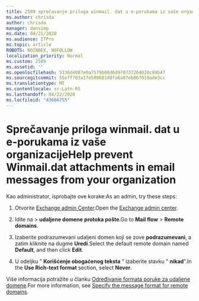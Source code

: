 ```yaml
---
title: 2589 sprečavanje priloga winmail. dat u e-porukama iz vaše organizacije
ms.author: chrisda
author: chrisda
manager: dansimp
ms.date: 04/21/2020
ms.audience: ITPro
ms.topic: article
ROBOTS: NOINDEX, NOFOLLOW
localization_priority: Normal
ms.custom: 2589
ms.assetid: ''
ms.openlocfilehash: 5336d4087e0a7579b68d6d97073726d020c89b47
ms.sourcegitcommit: 55eff703a17e500681d8fa6a87eb067019ade3cc
ms.translationtype: MT
ms.contentlocale: sr-Latn-RS
ms.lasthandoff: 04/22/2020
ms.locfileid: "43666755"
---
```

# <a name="help-prevent-winmaildat-attachments-in-email-messages-from-your-organization"></a><span data-ttu-id="b9d93-102">Sprečavanje priloga winmail. dat u e-porukama iz vaše organizacije</span><span class="sxs-lookup"><span data-stu-id="b9d93-102">Help prevent Winmail.dat attachments in email messages from your organization</span></span>

<span data-ttu-id="b9d93-103">Kao administrator, isprobajte ove korake:</span><span class="sxs-lookup"><span data-stu-id="b9d93-103">As an admin, try these steps:</span></span>

1. <span data-ttu-id="b9d93-104">Otvorite [Exchange admin Center](https://outlook.office365.com/ecp/).</span><span class="sxs-lookup"><span data-stu-id="b9d93-104">Open the [Exchange admin center](https://outlook.office365.com/ecp/).</span></span>

2. <span data-ttu-id="b9d93-105">Idite na > **udaljene domene** **protoka pošte**.</span><span class="sxs-lookup"><span data-stu-id="b9d93-105">Go to **Mail flow** > **Remote domains**.</span></span>

3. <span data-ttu-id="b9d93-106">Izaberite podrazumevani udaljeni domen koji se zove **podrazumevani**, a zatim kliknite na dugme **Uredi**.</span><span class="sxs-lookup"><span data-stu-id="b9d93-106">Select the default remote domain named **Default**, and then click **Edit**.</span></span>

4. <span data-ttu-id="b9d93-107">U odeljku " **Korišćenje obogaćenog teksta** " izaberite stavku " **nikad**".</span><span class="sxs-lookup"><span data-stu-id="b9d93-107">In the **Use Rich-text format** section, select **Never**.</span></span>

<span data-ttu-id="b9d93-108">Više informacija potražite u članku [Određivanje formata poruke za udaljene domene](https://docs.microsoft.com/Exchange/mail-flow-best-practices/remote-domains/remote-domains#specifying-message-format).</span><span class="sxs-lookup"><span data-stu-id="b9d93-108">For more information, see [Specify the message format for remote domains](https://docs.microsoft.com/Exchange/mail-flow-best-practices/remote-domains/remote-domains#specifying-message-format).</span></span>
